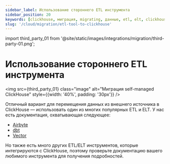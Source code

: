 ```yaml
---
sidebar_label: Использование стороннего ETL инструмента
sidebar_position: 20
keywords: [clickhouse, миграция, migrating, данные, etl, elt, clickhouse-local, clickhouse-client]
slug: '/cloud/migration/etl-tool-to-clickhouse'
---
```


import third_party_01 from '@site/static/images/integrations/migration/third-party-01.png';


# Использование стороннего ETL инструмента

<img src={third_party_01} class="image" alt="Миграция self-managed ClickHouse" style={{width: '40%', padding: '30px'}} />

Отличный вариант для перемещения данных из внешнего источника в ClickHouse — использовать один из многих популярных ETL и ELT. У нас есть документация, охватывающая следующее:

- [Airbyte](/integrations/data-ingestion/etl-tools/airbyte-and-clickhouse.md)
- [dbt](/integrations/data-ingestion/etl-tools/dbt/index.md)
- [Vector](/integrations/data-ingestion/etl-tools/vector-to-clickhouse.md)

Но также есть много других ETL/ELT инструментов, которые интегрируются с ClickHouse, поэтому проверьте документацию вашего любимого инструмента для получения подробностей.
